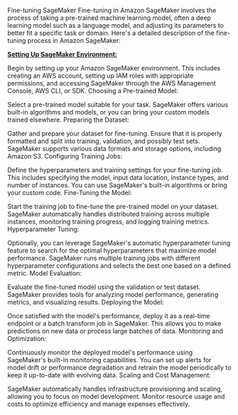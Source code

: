 Fine-tuning SageMaker Fine-tuning in Amazon SageMaker involves the process of taking a pre-trained machine learning model, often a deep learning model such as a language model, and adjusting its parameters to better fit a specific task or domain. Here's a detailed description of the fine-tuning process in Amazon SageMaker:

 <u> **Setting Up SageMaker Environment:** </u>

Begin by setting up your Amazon SageMaker environment. This includes creating an AWS account, setting up IAM roles with appropriate permissions, and accessing SageMaker through the AWS Management Console, AWS CLI, or SDK. Choosing a Pre-trained Model:

Select a pre-trained model suitable for your task. SageMaker offers various built-in algorithms and models, or you can bring your custom models trained elsewhere. Preparing the Dataset:

Gather and prepare your dataset for fine-tuning. Ensure that it is properly formatted and split into training, validation, and possibly test sets. SageMaker supports various data formats and storage options, including Amazon S3. Configuring Training Jobs:

Define the hyperparameters and training settings for your fine-tuning job. This includes specifying the model, input data location, instance types, and number of instances. You can use SageMaker's built-in algorithms or bring your custom code. Fine-Tuning the Model:

Start the training job to fine-tune the pre-trained model on your dataset. SageMaker automatically handles distributed training across multiple instances, monitoring training progress, and logging training metrics. Hyperparameter Tuning:

Optionally, you can leverage SageMaker's automatic hyperparameter tuning feature to search for the optimal hyperparameters that maximize model performance. SageMaker runs multiple training jobs with different hyperparameter configurations and selects the best one based on a defined metric. Model Evaluation:

Evaluate the fine-tuned model using the validation or test dataset. SageMaker provides tools for analyzing model performance, generating metrics, and visualizing results. Deploying the Model:

Once satisfied with the model's performance, deploy it as a real-time endpoint or a batch transform job in SageMaker. This allows you to make predictions on new data or process large batches of data. Monitoring and Optimization:

Continuously monitor the deployed model's performance using SageMaker's built-in monitoring capabilities. You can set up alerts for model drift or performance degradation and retrain the model periodically to keep it up-to-date with evolving data. Scaling and Cost Management:

SageMaker automatically handles infrastructure provisioning and scaling, allowing you to focus on model development. Monitor resource usage and costs to optimize efficiency and manage expenses effectively.
